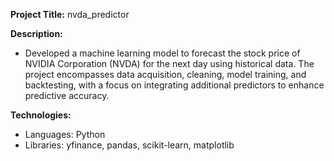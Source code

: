 **Project Title:** nvda_predictor

**Description:**
- Developed a machine learning model to forecast the stock price of NVIDIA Corporation (NVDA) for the next day using historical data. The project encompasses data acquisition, cleaning, model training, and backtesting, with a focus on integrating additional predictors to enhance predictive accuracy.

**Technologies:**
- Languages: Python
- Libraries: yfinance, pandas, scikit-learn, matplotlib
